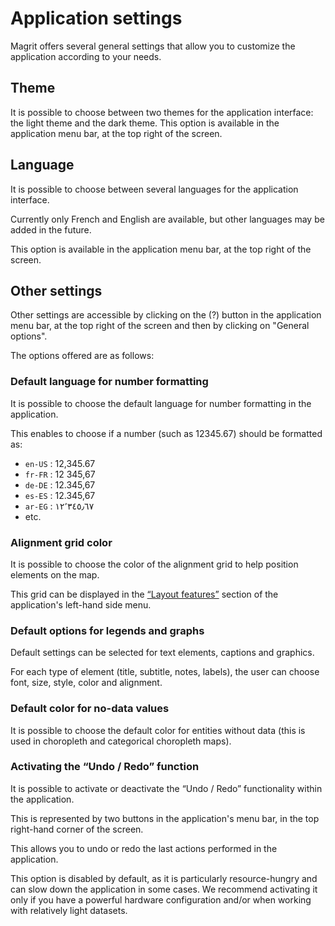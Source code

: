 # Application settings

Magrit offers several general settings that allow you to customize the application according to your needs.

## Theme

It is possible to choose between two themes for the application interface: the light theme and the dark theme.
This option is available in the application menu bar, at the top right of the screen.

## Language

It is possible to choose between several languages for the application interface.

Currently only French and English are available, but other languages may be added in the future.

This option is available in the application menu bar, at the top right of the screen.

## Other settings

Other settings are accessible by clicking on the (?) button in the application menu bar, at the top right of the screen
and then by clicking on "General options".

The options offered are as follows:

### Default language for number formatting

It is possible to choose the default language for number formatting in the application.

This enables to choose if a number (such as 12345.67) should be formatted as:

- `en-US` : 12,345.67
- `fr-FR` : 12 345,67
- `de-DE` : 12.345,67
- `es-ES` : 12.345,67
- `ar-EG` : ١٢٬٣٤٥٫٦٧
- etc.

### Alignment grid color

It is possible to choose the color of the alignment grid to help position elements on the map.

This grid can be displayed in the [“Layout features”](./layout-features) section of the application's left-hand side menu.

### Default options for legends and graphs

Default settings can be selected for text elements, captions and graphics.

For each type of element (title, subtitle, notes, labels), the user can choose font, size, style, color and alignment.

### Default color for no-data values

It is possible to choose the default color for entities without data (this is used in choropleth and categorical choropleth maps).

### Activating the “Undo / Redo” function

It is possible to activate or deactivate the “Undo / Redo” functionality within the application.

This is represented by two buttons in the application's menu bar, in the top right-hand corner of the screen.

This allows you to undo or redo the last actions performed in the application.

This option is disabled by default, as it is particularly resource-hungry and can slow down the application in some cases. We
recommend activating it only if you have a powerful hardware configuration and/or when working with relatively light datasets.
